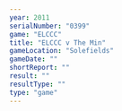 ```yaml
---
year: 2011
serialNumber: "0399" 
game: "ELCCC"
title: "ELCCC v The Min"
gameLocation: "Solefields"
gameDate: ""
shortReport: ""
result: ""
resultType: ""
type: "game"
---
```

